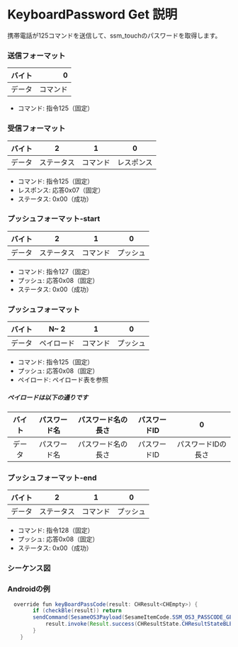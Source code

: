 # KeyboardPassword Get 説明
携帯電話が125コマンドを送信して、ssm_touchのパスワードを取得します。

### 送信フォーマット

|  バイト  |       0 |
|:------:|-------:|
| データ   |  コマンド |

- コマンド: 指令125（固定）

### 受信フォーマット

| バイト  |       2 |   1   |     0      |
|:---:|:-------:|:-----:|:----:|
| データ |  ステータス | コマンド |レスポンス   |
- コマンド: 指令125（固定）
- レスポンス: 応答0x07（固定）
- ステータス: 0x00（成功）

### プッシュフォーマット-start

| バイト  |       2 |   1   |  0   |
|:---:|:-------:|:-----:|:----:|
| データ |  ステータス | コマンド | プッシュ |
- コマンド: 指令127（固定）
- プッシュ: 応答0x08（固定）
- ステータス: 0x00（成功）

### プッシュフォーマット

| バイト  | N~   2 |   1   |  0   |
|:---:|:------:|:-----:|:----:|
| データ | ペイロード | コマンド | プッシュ |
- コマンド: 指令125（固定）
- プッシュ: 応答0x08（固定）
- ペイロード: ペイロード表を参照

##### **ペイロードは以下の通りです**

|  バイト  |     パスワード名| パスワード名の長さ| パスワードID|     0 |
|:------:|:---------:|:--------:|:--------:|:--------:|
| データ   | パスワード名     | パスワード名の長さ |パスワードID|パスワードIDの長さ|

### プッシュフォーマット-end

| バイト  |       2 |   1   |     0      |
|:---:|:-------:|:-----:|:----:|
| データ |  ステータス | コマンド |プッシュ   |
- コマンド: 指令128（固定）
- プッシュ: 応答0x08（固定）
- ステータス: 0x00（成功）

### シーケンス図
<!-- ![アイコン](kbpc_get.svg) -->

### Androidの例
```java
  override fun keyBoardPassCode(result: CHResult<CHEmpty>) {
        if (checkBle(result)) return
        sendCommand(SesameOS3Payload(SesameItemCode.SSM_OS3_PASSCODE_GET.value, byteArrayOf())) { res ->
            result.invoke(Result.success(CHResultState.CHResultStateBLE(CHEmpty())))
        }
    }
